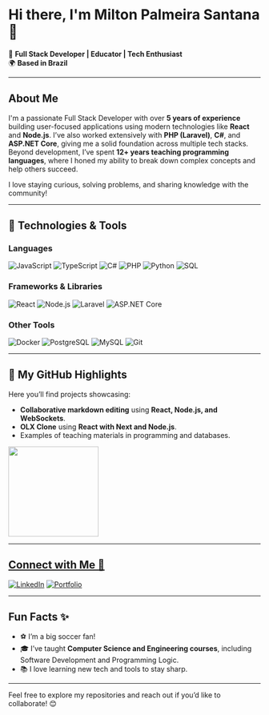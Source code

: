 # Hi there, I'm Milton Palmeira Santana 👋

🚀 **Full Stack Developer | Educator | Tech Enthusiast**  
🌍 **Based in Brazil**

---

## About Me

I'm a passionate Full Stack Developer with over **5 years of experience** building user-focused applications using modern technologies like **React** and **Node.js**. I’ve also worked extensively with **PHP (Laravel)**, **C#**, and **ASP.NET Core**, giving me a solid foundation across multiple tech stacks. Beyond development, I’ve spent **12+ years teaching programming languages**, where I honed my ability to break down complex concepts and help others succeed. 

I love staying curious, solving problems, and sharing knowledge with the community!

---

## 🔧 Technologies & Tools

### Languages
![JavaScript](https://img.shields.io/badge/-JavaScript-F7DF1E?logo=javascript&logoColor=black&style=flat-square)
![TypeScript](https://img.shields.io/badge/-TypeScript-3178C6?logo=typescript&logoColor=white&style=flat-square)
![C#](https://img.shields.io/badge/-C%23-239120?logo=c-sharp&logoColor=white&style=flat-square)
![PHP](https://img.shields.io/badge/-PHP-777BB4?logo=php&logoColor=white&style=flat-square)
![Python](https://img.shields.io/badge/-Python-3776AB?logo=python&logoColor=white&style=flat-square)
![SQL](https://img.shields.io/badge/-SQL-4479A1?logo=mysql&logoColor=white&style=flat-square)

### Frameworks & Libraries
![React](https://img.shields.io/badge/-React-61DAFB?logo=react&logoColor=black&style=flat-square)
![Node.js](https://img.shields.io/badge/-Node.js-339933?logo=nodedotjs&logoColor=white&style=flat-square)
![Laravel](https://img.shields.io/badge/-Laravel-FF2D20?logo=laravel&logoColor=white&style=flat-square)
![ASP.NET Core](https://img.shields.io/badge/-ASP.NET%20Core-512BD4?logo=dotnet&logoColor=white&style=flat-square)

### Other Tools
![Docker](https://img.shields.io/badge/-Docker-2496ED?logo=docker&logoColor=white&style=flat-square)
![PostgreSQL](https://img.shields.io/badge/-PostgreSQL-4169E1?logo=postgresql&logoColor=white&style=flat-square)
![MySQL](https://img.shields.io/badge/-MySQL-4479A1?logo=mysql&logoColor=white&style=flat-square)
![Git](https://img.shields.io/badge/-Git-F05032?logo=git&logoColor=white&style=flat-square)

---

## 🌟 My GitHub Highlights

Here you’ll find projects showcasing:  
- **Collaborative markdown editing** using **React, Node.js, and WebSockets**.
- **OLX Clone** using **React with Next and Node.js**.  
- Examples of teaching materials in programming and databases.  

<div>
<a href="https://github.com/miltonpalmeira">
<img loading="lazy" height="180em" src="https://github-readme-stats.vercel.app/api/top-langs/?username=miltonpalmeira&layout=compact&langs_count=7&theme=dracula"/>
</div>

---

## Connect with Me 🤝

[![LinkedIn](https://img.shields.io/badge/LinkedIn-0077B5?logo=linkedin&logoColor=white&style=flat-square)](https://www.linkedin.com/in/milton-palmeira-santana/?locale=en_US)
[![Portfolio](https://img.shields.io/badge/Portfolio-000000?logo=github&logoColor=white&style=flat-square)](https://www.github.com/miltonpalmeira)  

---

## Fun Facts ✨

- ⚽ I’m a big soccer fan!  
- 🎓 I’ve taught **Computer Science and Engineering courses**, including Software Development and Programming Logic.  
- 📚 I love learning new tech and tools to stay sharp.  

---

Feel free to explore my repositories and reach out if you’d like to collaborate! 😊
